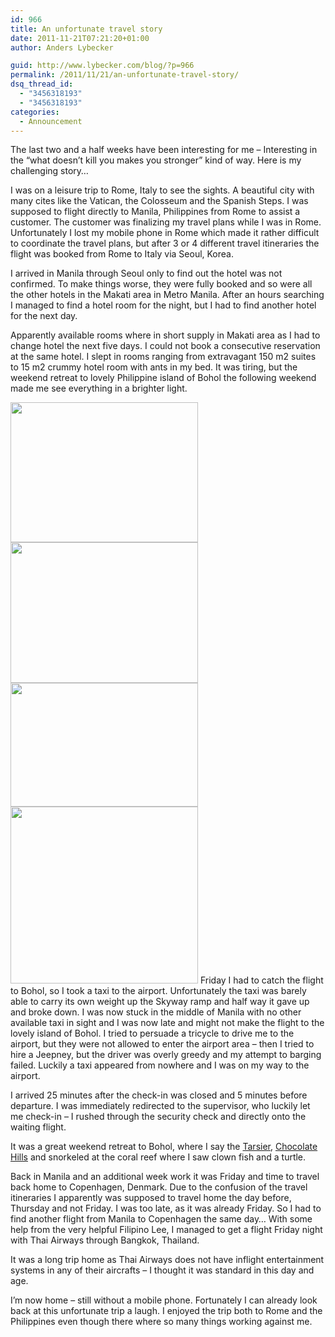 ```yaml
---
id: 966
title: An unfortunate travel story
date: 2011-11-21T07:21:20+01:00
author: Anders Lybecker

guid: http://www.lybecker.com/blog/?p=966
permalink: /2011/11/21/an-unfortunate-travel-story/
dsq_thread_id:
  - "3456318193"
  - "3456318193"
categories:
  - Announcement
---
```

The last two and a half weeks have been interesting for me &#8211; Interesting in the “what doesn&#8217;t kill you makes you stronger” kind of way. Here is my challenging story…

I was on a leisure trip to Rome, Italy to see the sights. A beautiful city with many cites like the Vatican, the Colosseum and the Spanish Steps. I was supposed to flight directly to Manila, Philippines from Rome to assist a customer. The customer was finalizing my travel plans while I was in Rome. Unfortunately I lost my mobile phone in Rome which made it rather difficult to coordinate the travel plans, but after 3 or 4 different travel itineraries the flight was booked from Rome to Italy via Seoul, Korea.

I arrived in Manila through Seoul only to find out the hotel was not confirmed. To make things worse, they were fully booked and so were all the other hotels in the Makati area in Metro Manila. After an hours searching I managed to find a hotel room for the night, but I had to find another hotel for the next day.

Apparently available rooms where in short supply in Makati area as I had to change hotel the next five days. I could not book a consecutive reservation at the same hotel. I slept in rooms ranging from extravagant 150 m2 suites to 15 m2 crummy hotel room with ants in my bed. It was tiring, but the weekend retreat to lovely Philippine island of Bohol the following weekend made me see everything in a brighter light.

<img loading="lazy" class="size-medium wp-image-971 alignright" title="Philippines Tricycle" src="http://www.lybecker.com/blog/wp-content/uploads/Philippines-Tricycle-300x224.jpg" alt="" width="300" height="224" /><img loading="lazy" class="size-medium wp-image-972 alignright" title="Phillippines Jeepney" src="http://www.lybecker.com/blog/wp-content/uploads/Phillippines-Jeepney-300x225.jpg" alt="" width="300" height="225" /><img loading="lazy" class="size-medium wp-image-969 alignleft" title="Alona Beach at Bohol Island, Philippines" src="http://www.lybecker.com/blog/wp-content/uploads/bohol-alona-beach-300x198.jpg" alt="" width="300" height="198" /><img loading="lazy" class="size-medium wp-image-968 alignleft" title="Chocolate Hills at Bohol Island, Philippines" src="http://www.lybecker.com/blog/wp-content/uploads/Bohol-Chocolate-Hills-300x283.jpg" alt="" width="300" height="283" /> Friday I had to catch the flight to Bohol, so I took a taxi to the airport. Unfortunately the taxi was barely able to carry its own weight up the Skyway ramp and half way it gave up and broke down. I was now stuck in the middle of Manila with no other available taxi in sight and I was now late and might not make the flight to the lovely island of Bohol. I tried to persuade a tricycle to drive me to the airport, but they were not allowed to enter the airport area – then I tried to hire a Jeepney, but the driver was overly greedy and my attempt to barging failed. Luckily a taxi appeared from nowhere and I was on my way to the airport.

I arrived 25 minutes after the check-in was closed and 5 minutes before departure. I was immediately redirected to the supervisor, who luckily let me check-in – I rushed through the security check and directly onto the waiting flight.

It was a great weekend retreat to Bohol, where I say the [Tarsier](http://en.wikipedia.org/wiki/Tarsier "Description of Tarsier on Wikipedia"), [Chocolate Hills](http://en.wikipedia.org/wiki/Chocolate_Hills "Chocolate Hills on Wikipedia") and snorkeled at the coral reef where I saw clown fish and a turtle.

Back in Manila and an additional week work it was Friday and time to travel back home to Copenhagen, Denmark. Due to the confusion of the travel itineraries I apparently was supposed to travel home the day before, Thursday and not Friday. I was too late, as it was already Friday. So I had to find another flight from Manila to Copenhagen the same day… With some help from the very helpful Filipino Lee, I managed to get a flight Friday night with Thai Airways through Bangkok, Thailand.

It was a long trip home as Thai Airways does not have inflight entertainment systems in any of their aircrafts – I thought it was standard in this day and age.

I’m now home – still without a mobile phone. Fortunately I can already look back at this unfortunate trip a laugh. I enjoyed the trip both to Rome and the Philippines even though there where so many things working against me.